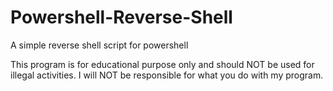 # Powershell-Reverse-Shell
 A simple reverse shell script for powershell

This program is for educational purpose only and should NOT be used for illegal activities.
I will NOT be responsible for what you do with my program.